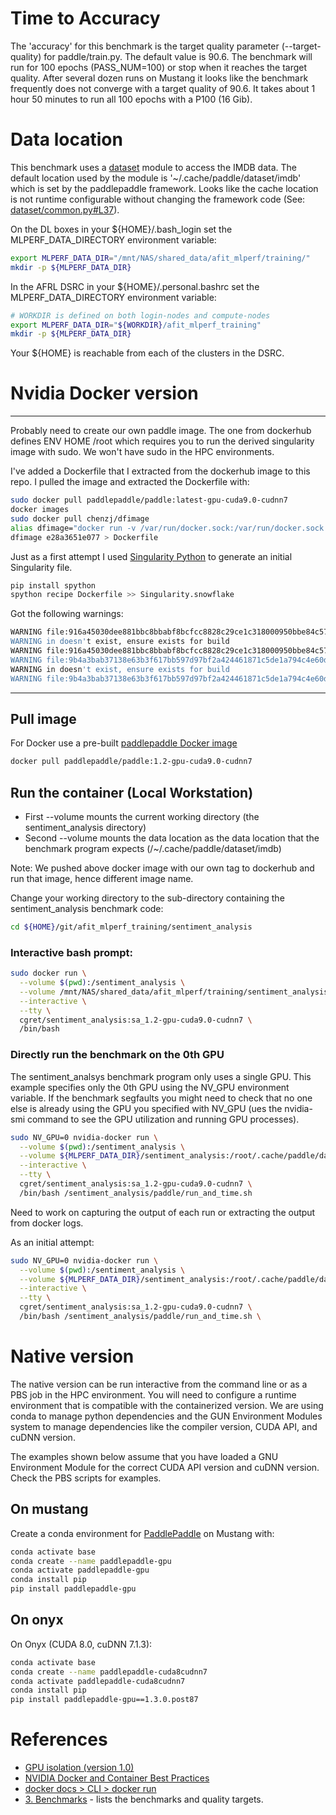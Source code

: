 # Time to Accuracy
The 'accuracy' for this benchmark is the target quality parameter (--target-quality) for paddle/train.py.  The default value is 90.6.  The benchmark will run for 100 epochs (PASS_NUM=100) or stop when it reaches the target quality.  After several dozen runs on Mustang it looks like the benchmark frequently does not converge with a target quality of 90.6.  It takes about 1 hour 50 minutes to run all 100 epochs with a P100 (16 Gib).

# Data location

This benchmark uses a [dataset](http://www.paddlepaddle.org/documentation/docs/en/develop/api/data/dataset.html) module to access the IMDB data.  The default location used by the module is '~/.cache/paddle/dataset/imdb' which is set by the paddlepaddle framework.  Looks like the cache location is not runtime configurable without changing the framework code (See: [dataset/common.py#L37](https://github.com/PaddlePaddle/Paddle/blob/0abfbd1c41e6d558f76252854d4d78bef581b720/python/paddle/dataset/common.py#L37)).

On the DL boxes in your ${HOME}/.bash_login set the MLPERF_DATA_DIRECTORY environment variable:
```bash
export MLPERF_DATA_DIR="/mnt/NAS/shared_data/afit_mlperf/training/"
mkdir -p ${MLPERF_DATA_DIR}
```

In the AFRL DSRC in your ${HOME}/.personal.bashrc set the MLPERF_DATA_DIRECTORY environment variable:
```bash
# WORKDIR is defined on both login-nodes and compute-nodes
export MLPERF_DATA_DIR="${WORKDIR}/afit_mlperf_training"
mkdir -p ${MLPERF_DATA_DIR}
```
Your ${HOME} is reachable from each of the clusters in the DSRC.

# Nvidia Docker version
-------------------------------------------
Probably need to create our own paddle image.  The one from dockerhub defines ENV HOME /root
which requires you to run the derived singularity image with sudo.  We won't have sudo in
the HPC environments.

I've added a Dockerfile that I extracted from the dockerhub image to this repo.
I pulled the image and extracted the Dockerfile with:
```bash
sudo docker pull paddlepaddle/paddle:latest-gpu-cuda9.0-cudnn7
docker images
sudo docker pull chenzj/dfimage
alias dfimage="docker run -v /var/run/docker.sock:/var/run/docker.sock --rm chenzj/dfimage"
dfimage e28a3651e077 > Dockerfile
```

Just as a first attempt I used [Singularity Python](https://singularityhub.github.io/singularity-cli/install) to
generate an initial Singularity file.
```bash
pip install spython
spython recipe Dockerfile >> Singularity.snowflake
```
Got the following warnings:
```bash
WARNING file:916a45030dee881bbc8bbabf8bcfcc8828c29ce1c318000950bbe84c57f9df73 doesn't exist, ensure exists for build
WARNING in doesn't exist, ensure exists for build
WARNING file:916a45030dee881bbc8bbabf8bcfcc8828c29ce1c318000950bbe84c57f9df73 doesn't exist, ensure exists for build
WARNING file:9b4a3bab37138e63b3f617bb597d97bf2a424461871c5de1a794c4e60d1010e9 doesn't exist, ensure exists for build
WARNING in doesn't exist, ensure exists for build
WARNING file:9b4a3bab37138e63b3f617bb597d97bf2a424461871c5de1a794c4e60d1010e9 doesn't exist, ensure exists for build
```

-------------------------------------------
## Pull image
For Docker use a pre-built [paddlepaddle Docker image](https://hub.docker.com/r/paddlepaddle/paddle)

```bash
docker pull paddlepaddle/paddle:1.2-gpu-cuda9.0-cudnn7
```

## Run the container (Local Workstation)
* First --volume mounts the current working directory (the sentiment_analysis directory)
* Second --volume mounts the data location as the data location that the benchmark program expects (/~/.cache/paddle/dataset/imdb)

Note: We pushed above docker image with our own tag to dockerhub and run that image, hence different image name.

Change your working directory to the sub-directory containing the sentiment_analysis benchmark code:
```bash
cd ${HOME}/git/afit_mlperf_training/sentiment_analysis
```

### Interactive bash prompt:
```bash
sudo docker run \
  --volume $(pwd):/sentiment_analysis \
  --volume /mnt/NAS/shared_data/afit_mlperf/training/sentiment_analysis:/root/.cache/paddle/dataset/imdb \
  --interactive \
  --tty \
  cgret/sentiment_analysis:sa_1.2-gpu-cuda9.0-cudnn7 \
  /bin/bash
```


### Directly run the benchmark on the 0th GPU
The sentiment_analsys benchmark program only uses a single GPU. This example specifies only the 0th GPU using the NV_GPU environment variable.  If the benchmark segfaults you might need to check that no one else is already using the GPU you specified with NV_GPU (ues the nvidia-smi command to see the GPU utilization and running GPU processes).

```bash
sudo NV_GPU=0 nvidia-docker run \
  --volume $(pwd):/sentiment_analysis \
  --volume ${MLPERF_DATA_DIR}/sentiment_analysis:/root/.cache/paddle/dataset/imdb \
  --interactive \
  --tty \
  cgret/sentiment_analysis:sa_1.2-gpu-cuda9.0-cudnn7 \
  /bin/bash /sentiment_analysis/paddle/run_and_time.sh
```

Need to work on capturing the output of each run or extracting the output from docker logs.

As an initial attempt:
```bash
sudo NV_GPU=0 nvidia-docker run \
  --volume $(pwd):/sentiment_analysis \
  --volume ${MLPERF_DATA_DIR}/sentiment_analysis:/root/.cache/paddle/dataset/imdb \
  --interactive \
  --tty \
  cgret/sentiment_analysis:sa_1.2-gpu-cuda9.0-cudnn7 \
  /bin/bash /sentiment_analysis/paddle/run_and_time.sh \
```

# Native version
The native version can be run interactive from the command line or as a PBS job in the HPC environment.  You will need to configure a runtime environment that is compatible with the containerized version.  We are using conda to manage python dependencies and the GUN Environment Modules system to manage dependencies like the compiler version, CUDA API, and cuDNN version.

The examples shown below assume that you have loaded a GNU Environment Module for the correct CUDA API version and cuDNN version.  Check the PBS scripts for examples.

## On mustang
Create a conda environment for [PaddlePaddle](https://github.com/PaddlePaddle/Paddle) on Mustang
 with:
```bash
conda activate base
conda create --name paddlepaddle-gpu
conda activate paddlepaddle-gpu
conda install pip
pip install paddlepaddle-gpu
```

## On onyx
On Onyx (CUDA 8.0, cuDNN 7.1.3):
```bash
conda activate base
conda create --name paddlepaddle-cuda8cudnn7
conda activate paddlepaddle-cuda8cudnn7
conda install pip
pip install paddlepaddle-gpu==1.3.0.post87
```

# References
 * [GPU isolation (version 1.0)](https://github.com/NVIDIA/nvidia-docker/wiki/GPU-isolation-(version-1.0))
 * [NVIDIA Docker and Container Best Practices](https://docs.nvidia.com/deeplearning/dgx/bp-docker)
 * [docker docs > CLI > docker run](https://docs.docker.com/engine/reference/commandline/run/)
  * [3. Benchmarks](https://github.com/mlperf/policies/blob/master/training_rules.adoc#3-benchmarks) - lists the benchmarks and quality targets.
